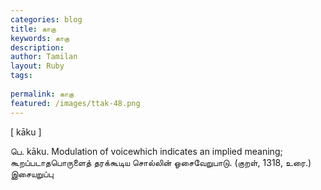 ```yaml
---
categories: blog
title: காகு
keywords: காகு
description: 
author: Tamilan
layout: Ruby
tags: 
 
permalink: காகு
featured: /images/ttak-48.png
---
```

  
[ kāku ]  
  
பெ. kāku. Modulation of voicewhich indicates an implied meaning; கூறப்படாதபொருளைத் தரக்கூடிய சொல்லின் ஓசைவேறுபாடு. (குறள், 1318, உரை.)  
இசையறுப்பு